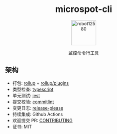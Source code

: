 <div align="center">
  <h1>microspot-cli</h1>

  <a href="https://github.com/robot12580">
    <img
      width="80"
      alt="robot12580"
      src="https://github.com/robot12580/materials/blob/main/images/dog2.png?raw=true"
    />
  </a>

  <p>监控命令行工具</p>
</div>

## 架构
- 打包: [rollup](https://www.rollupjs.com/) + [rollup/plugins](https://github.com/rollup/plugins)
- 类型检查: [typescript](https://www.tslang.cn/index.html)
- 单元测试: [jest](https://jestjs.io/)
- 提交校验: [commitlint](https://github.com/conventional-changelog/commitlint#getting-started)
- 变更日志: [release-please](https://github.com/googleapis/release-please)
- 持续集成: Github Actions
- 欢迎提交 PR: [CONTRIBUTING](https://www.conventionalcommits.org)
- 证书: MIT